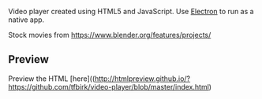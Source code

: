 Video player created using HTML5 and JavaScript. Use [Electron](https://electron.atom.io/) to run as a native app.

Stock movies from https://www.blender.org/features/projects/

## Preview

Preview the HTML [here]((http://htmlpreview.github.io/?https://github.com/tfbirk/video-player/blob/master/index.html)